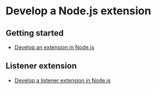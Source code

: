 # Develop a Node.js extension

## Getting started

* [Develop an extension in Node.js](develop-node-js-extension.md)

## Listener extension

* [Develop a listener extension in Node.js](develop-node-js-listener-extension.md)
